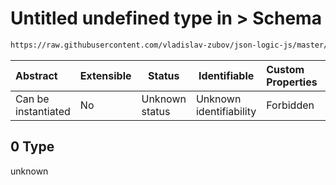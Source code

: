# Untitled undefined type in > Schema

```txt
https://raw.githubusercontent.com/vladislav-zubov/json-logic-js/master/schemas/operators/numeric/greater.json#/examples/0
```




| Abstract            | Extensible | Status         | Identifiable            | Custom Properties | Additional Properties | Access Restrictions | Defined In                                                              |
| :------------------ | ---------- | -------------- | ----------------------- | :---------------- | --------------------- | ------------------- | ----------------------------------------------------------------------- |
| Can be instantiated | No         | Unknown status | Unknown identifiability | Forbidden         | Allowed               | none                | [greater.json\*](operators/numeric/greater.json "open original schema") |

## 0 Type

unknown
